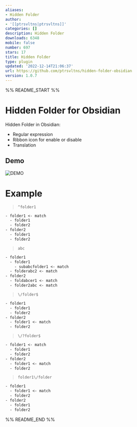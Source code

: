 ```yaml
---
aliases:
- Hidden Folder
author:
- '[[ptrsvltns|ptrsvltns]]'
categories: []
description: Hidden Folder
downloads: 6348
mobile: false
number: 697
stars: 17
title: Hidden Folder
type: plugin
updated: '2022-12-14T21:06:37'
url: https://github.com/ptrsvltns/hidden-folder-obsidian
version: 1.0.7
---
```


%% README_START %%

# Hidden Folder for Obsidian  

Hidden Folder in Obsidian:  

- Regular expression  
- Ribbon icon for enable or disable  
- Translation  

## Demo

![DEMO](https://raw.githubusercontent.com/ptrsvltns/hidden-folder-obsidian/HEAD/doc/demo.gif)  

# Example  

> `^folder1`

```txt
- folder1 <- match
  - folder1
  - folder2
- folder2
  - folder1
  - folder2
```

> `abc`

```txt
- folder1
  - folder1
    - subabcfolder1 <- match
  - folderabc2 <- match
- folder2
  - foldabcer1 <- match
  - folder2abc <- match
```

> `\/folder$`

```txt
- folder1
  - folder1
  - folder2
- folder2
  - folder1 <- match
  - folder2
```

> `\/?folder$`

```txt
- folder1 <- match
  - folder1
  - folder2
- folder2
  - folder1 <- match
  - folder2
```

> `folder1\/folder`

```txt
- folder1
  - folder1 <- match
  - folder2
- folder2
  - folder1
  - folder2
```


%% README_END %%